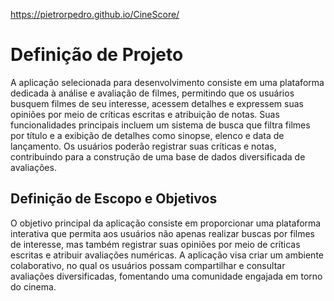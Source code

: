 https://pietrorpedro.github.io/CineScore/

# Definição de Projeto

A aplicação selecionada para desenvolvimento consiste em uma plataforma dedicada à análise e avaliação de filmes, permitindo que os usuários busquem filmes de seu interesse, acessem detalhes e expressem suas opiniões por meio de críticas escritas e atribuição de notas. Suas funcionalidades principais incluem um sistema de busca que filtra filmes por título e a exibição de detalhes como sinopse, elenco e data de lançamento. Os usuários poderão registrar suas críticas e notas, contribuindo para a construção de uma base de dados diversificada de avaliações.

## Definição de Escopo e Objetivos

O objetivo principal da aplicação consiste em proporcionar uma plataforma interativa que permita aos usuários não apenas realizar buscas por filmes de interesse, mas também registrar suas opiniões por meio de críticas escritas e atribuir avaliações numéricas. A aplicação visa criar um ambiente colaborativo, no qual os usuários possam compartilhar e consultar avaliações diversificadas, fomentando uma comunidade engajada em torno do cinema.
